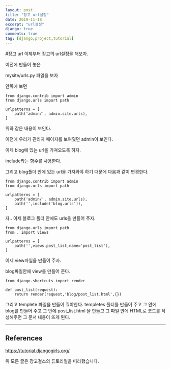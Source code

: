 ```yaml
---
layout: post
title: "장고 url설정"
date: 2019-11-18
excerpt: "url설정"
django: true
comments: true
tag: [django,project,tutorial]
---
```

#장고 url
이제부터 장고의 url설정을 해보자.

이전에 만들어 놓은

mysite/urls.py 파일을 보자

안쪽에 보면 

	from django.contrib import admin
	from django.urls import path

	urlpatterns = [
	    path('admin/', admin.site.urls),
	]

위와 같은 내용이 보인다. 

이전에 우리가 관리자 페이지를 보여줬던 admin이 보인다. 

이제 blog에 있는 url을 가져오도록 하자.

include라는 함수를 사용한다.

그리고 blog폴더 안에 있는 url을 가져와야 하기 때문에 다음과 같이 변경한다.

	from django.contrib import admin
	from django.urls import path

	urlpatterns = [
	    path('admin/', admin.site.urls),
	    path('',include('blog.urls')),
	]

자.. 이제 블로그 폴더 안에도 urls을 만들어 주자.

	from django.urls import path
	from . import views

	urlpatterns = [
		path('',views.post_list,name='post_list'),
	]

이제 view파일을 만들어 주자.

blog파일안에 view를 만들어 준다.

	from django.shortcuts import render

	def post_list(request):
		return render(request,'blog/post_list.html',{})

그리고 templete 파일을 만들어 줘야한다. templetes 폴더를 만들어 주고 그 안에 blog를 만들어 주고 그 안에 post_list.html 을 만들고 그 파일 안에 HTML로 코드를 작성해주면 그 문서 내용이 뜨게 된다.
<hr>

## References
https://tutorial.djangogirls.org/

위 모든 글은 장고걸스의 튜토리얼을 따라했습니다.